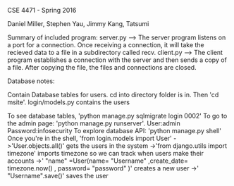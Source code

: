 CSE 4471 - Spring 2016

Daniel Miller,
Stephen Yau,
Jimmy Kang,
Tatsumi


Summary of included program:
  server.py --> The server program listens on a port for a connection. Once receiving a connection, it will take the recieved data to a file in a subdirectory called recv.
  client.py --> The client program establishes a connection with the server and then sends a copy of a file.
  After copying the file, the files and connections are closed.
  
Database notes:
  
  Contain Database tables for users. cd into directory folder is in. Then 'cd msite'.
  login/models.py contains the users
  
  To see database tables, 'python manage.py sqlmigrate login 0002'
  To go to the admin page: 'python manage.py runserver'. User:admin Password:infosecurity
  To explore database API: 'python manage.py shell' Once you're in the shell, 'from login.models import User'
  ->'User.objects.all()' gets the users in the system
  ->'from django.utils import timezone' imports timezone so we can track when users make their accounts
  ->' "name" =User(name= "Username" ,create_date= timezone.now() , password= "password" )' creates a new user
  ->' "Username".save()' saves the user
  
